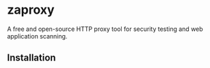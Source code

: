 # zaproxy
A free and open-source HTTP proxy tool for security testing and web application scanning.

## Installation
